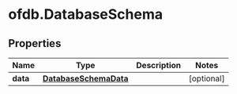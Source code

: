 # ofdb.DatabaseSchema

## Properties

Name | Type | Description | Notes
------------ | ------------- | ------------- | -------------
**data** | [**DatabaseSchemaData**](DatabaseSchemaData.md) |  | [optional] 


